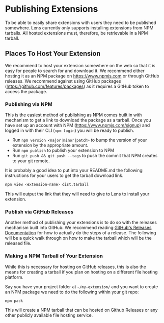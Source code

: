 # Publishing Extensions

To be able to easily share extensions with users they need to be published somewhere.
Lens currently only supports installing extensions from NPM tarballs.
All hosted extensions must, therefore, be retrievable in a NPM tarball.

## Places To Host Your Extension

We recommend to host your extension somewhere on the web so that it is easy for people to search for and download it.
We recommend either hosting it as an NPM package on https://www.npmjs.com or through GitHub releases.
We recommend against using GitHub packages (https://github.com/features/packages) as it requires a GitHub token to access the package.

### Publishing via NPM

This is the easiest method of publishing as NPM comes built in with mechanism to get a link to download the package as a tarball.
Once you have set up an account with NPM (https://www.npmjs.com/signup) and logged in with their CLI (`npm login`) you will be ready to publish.

* Run `npm version <major|minor|patch>` to bump the version of your extension by the appropriate amount.
* Run `npm publish` to publish your extension to NPM
* Run `git push && git push --tags` to push the commit that NPM creates to your git remote.

It is probably a good idea to put into your README.md the following instructions for your users to get the tarball download link.

```bash
npm view <extension-name> dist.tarball
```

This will output the link that they will need to give to Lens to install your extension.

### Publish via GitHub Releases

Another method of publishing your extensions is to do so with the releases mechanism built into GitHub.
We recommend reading [GitHub's Releases Documentation](https://docs.github.com/en/free-pro-team@latest/github/administering-a-repository/managing-releases-in-a-repository) for how to actually do the steps of a release.
The following will be a quick walk through on how to make the tarball which will be the released file.

### Making a NPM Tarball of Your Extension

While this is necessary for hosting on GitHub releases, this is also the means for creating a tarball if you plan on hosting on a different file hosting platform.

Say you have your project folder at `~/my-extension/` and you want to create an NPM package we need to do the following within your git repo:

```
npm pack
```

This will create a NPM tarball that can be hosted on Github Releases or any other publicly available file hosting service.
